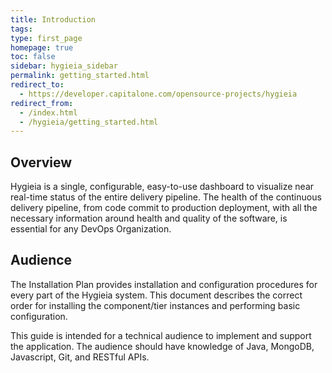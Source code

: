 ```yaml
---
title: Introduction
tags: 
type: first_page
homepage: true
toc: false
sidebar: hygieia_sidebar
permalink: getting_started.html
redirect_to: 
  - https://developer.capitalone.com/opensource-projects/hygieia 
redirect_from:
  - /index.html
  - /hygieia/getting_started.html
---
```


## Overview  
Hygieia is a single, configurable, easy-to-use dashboard to visualize near real-time status of the entire delivery pipeline. The health of the continuous delivery pipeline, from code commit to production deployment, with all the necessary information around health and quality of the software, is essential for any DevOps Organization.
	

## Audience  
The Installation Plan provides installation and configuration procedures for every part of the Hygieia system. This document describes the correct order for installing the component/tier instances and performing basic configuration.

This guide is intended for a technical audience to implement and support the application. The audience should have knowledge of Java, MongoDB, Javascript, Git, and RESTful APIs.